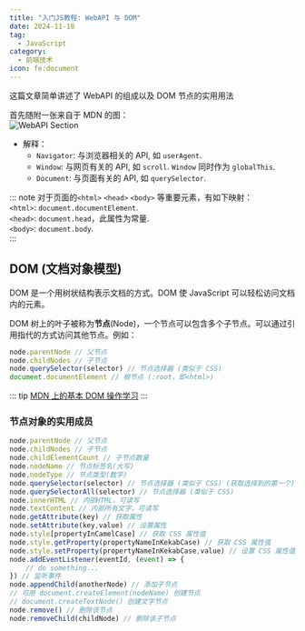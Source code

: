 ```yaml
---
title: "入门JS教程: WebAPI 与 DOM"
date: 2024-11-18
tag:
  - JavaScript
category:
  - 前端技术
icon: fe:document
---
```

这篇文章简单讲述了 WebAPI 的组成以及 DOM 节点的实用用法
<!-- more -->

首先随附一张来自于 MDN 的图：  
![WebAPI Section](https://developer.mozilla.org/zh-CN/docs/Learn/JavaScript/Client-side_web_APIs/Manipulating_documents/document-window-navigator.png)

* 解释：
    * `Navigator`: 与浏览器相关的 API, 如 `userAgent`.  
    * `Window`: 与网页有关的 API, 如 `scroll`. `Window` 同时作为 `globalThis`.  
    * `Document`: 与页面有关的 API, 如 `querySelector`.

::: note
对于页面的`<html>` `<head>` `<body>` 等重要元素，有如下映射：  
`<html>`: `document.documentElement`.  
`<head>`: `document.head`，此属性为常量.  
`<body>`: `document.body`.  
:::

## DOM (文档对象模型)

DOM 是一个用树状结构表示文档的方式。DOM 使 JavaScript 可以轻松访问文档内的元素。

DOM 树上的叶子被称为**节点**(Node)，一个节点可以包含多个子节点。可以通过引用指代的方式访问其他节点。例如：  

```js
node.parentNode // 父节点
node.childNodes // 子节点
node.querySelector(selector) // 节点选择器 (类似于 CSS)
document.documentElement // 根节点 (:root，即<html>)
```

::: tip
[MDN 上的基本 DOM 操作学习](https://developer.mozilla.org/zh-CN/docs/Learn/JavaScript/Client-side_web_APIs/Manipulating_documents#%E5%8A%A8%E6%89%8B%E7%BB%83%E4%B9%A0%EF%BC%9A%E5%9F%BA%E6%9C%AC%E7%9A%84_dom_%E6%93%8D%E4%BD%9C)
:::

### 节点对象的实用成员

```js
node.parentNode // 父节点
node.childNodes // 子节点
node.childElementCount // 子节点数量
node.nodeName // 节点标签名(大写)
node.nodeType // 节点类型(数字)
node.querySelector(selector) // 节点选择器 (类似于 CSS) (获取选择到的第一个)
node.querySelectorAll(selector) // 节点选择器 (类似于 CSS)
node.innerHTML // 内部HTML，可读写
node.textContent // 内部所有文字，可读写
node.getAttribute(key) // 获取属性
node.setAttribute(key,value) // 设置属性
node.style[propertyInCamelCase] // 获取 CSS 属性值
node.style.getProperty(propertyNameInKekabCase) // 获取 CSS 属性值
node.style.setProperty(propertyNameInKekabCase,value) // 设置 CSS 属性值
node.addEventListener(eventId, (event) => {
    // do something...
}) // 监听事件
node.appendChild(anotherNode) // 添加子节点
// 可用 document.createElement(nodeName) 创建节点
// document.createTextNode() 创建文字节点
node.remove() // 删除该节点
node.removeChild(childNode) // 删除该子节点
```

